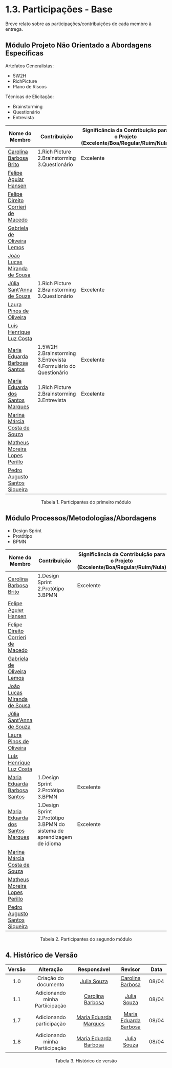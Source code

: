 # 1.3. Participações - Base

Breve relato sobre as participações/contribuições de cada membro à entrega. 

## Módulo Projeto Não Orientado a Abordagens Específicas
 
Artefatos Generalistas:
- 5W2H
- RichPicture
- Plano de Riscos

Técnicas de Elicitação:
- Brainstorming
- Questionário
- Entrevista

| Nome do Membro       |Contribuição |  Significância da Contribuição para o Projeto (Excelente/Boa/Regular/Ruim/Nula)|
| ----------------------------------------- | ---------------------------------------| --- |
| [Carolina Barbosa Brito](https://github.com/CarolinaBarb)                | 1.Rich Picture <br> 2.Brainstorming </br> 3.Questionário        | Excelente    |
| [Felipe Aguiar Hansen](https://github.com/fhansen98)                     |         |     |
| [Felipe Direito Corrieri de Macedo](https://github.com/FelipeDireito)    |         |     |
| [Gabriela de Oliveira Lemos](https://github.com/heylisten64)             |         |     |
| [João Lucas Miranda de Sousa](https://github.com/Jlmsousa)               |         |     |
| [Júlia Sant'Anna de Souza](https://github.com/JuliaSSouza)               | 1.Rich Picture <br> 2.Brainstorming </br> 3.Questionário         |  Excelente   |
| [Laura Pinos de Oliveira ](https://github.com/laurapinos)                |         |     |
| [Luis Henrique Luz Costa ](https://github.com/luishenrrique)             |         |     |
| [Maria Eduarda Barbosa Santos ](https://github.com/Madu01)               |   1.5W2H  <br> 2.Brainstorming <br> 3.Entrevista <br> 4.Formulário do Questionário    |  Excelente   |
| [Maria Eduarda dos Santos Marques](https://github.com/EduardaSMarques)   |   1.Rich Picture <br> 2.Brainstorming </br> 3.Entrevista  | Excelente    |
| [Marina Márcia Costa de Souza](https://github.com/The-Boss-Nina)         |         |     |
| [Matheus Moreira Lopes Perillo](https://github.com/MatheusPerillo)       |         |     |
| [Pedro Augusto Santos Siqueira](https://github.com/PedroSiq)             |         |     |

<p align="center">Tabela 1. Participantes do primeiro módulo</p>

## Módulo Processos/Metodologias/Abordagens

- Design Sprint
- Protótipo
- BPMN

| Nome do Membro       |Contribuição |  Significância da Contribuição para o Projeto (Excelente/Boa/Regular/Ruim/Nula)|
| ----------------------------------------- | ---------------------------------------| --- |
| [Carolina Barbosa Brito](https://github.com/CarolinaBarb)                |  1.Design Sprint <br> 2.Protótipo </br> 3.BPMN       |  Excelente   |
| [Felipe Aguiar Hansen](https://github.com/fhansen98)                     |         |     |
| [Felipe Direito Corrieri de Macedo](https://github.com/FelipeDireito)    |         |     |
| [Gabriela de Oliveira Lemos](https://github.com/heylisten64)             |         |     |
| [João Lucas Miranda de Sousa](https://github.com/Jlmsousa)               |         |     |
| [Júlia Sant'Anna de Souza](https://github.com/JuliaSSouza)               |         |     |
| [Laura Pinos de Oliveira ](https://github.com/laurapinos)                |         |     |
| [Luis Henrique Luz Costa ](https://github.com/luishenrrique)             |         |     |
| [Maria Eduarda Barbosa Santos ](https://github.com/Madu01)               |     1.Design Sprint <br> 2.Protótipo </br> 3.BPMN    |  Excelente   |
| [Maria Eduarda dos Santos Marques](https://github.com/EduardaSMarques)   |   1.Design Sprint <br> 2.Protótipo </br> 3.BPMN do sistema de aprendizagem de idioma  | Excelente |
| [Marina Márcia Costa de Souza](https://github.com/The-Boss-Nina)         |         |     |
| [Matheus Moreira Lopes Perillo](https://github.com/MatheusPerillo)       |         |     |
| [Pedro Augusto Santos Siqueira](https://github.com/PedroSiq)             |         |     |
<p align="center">Tabela 2. Participantes do segundo módulo</p>

## 4. Histórico de Versão

| Versão |      Alteração       |                Responsável                 |    Revisor    | Data  |
| :----: | :------------------: | :----------------------------------------: | :-----------: | :---: | 
| 1.0    | Criação do documento | [Julia Souza](https://github.com/JuliaSSouza) | [Carolina Barbosa](https://github.com/CarolinaBarb)|08/04|
|1.1| Adicionando minha Partiicipação|[Carolina Barbosa](https://github.com/CarolinaBarb)|[Julia Souza](https://github.com/JuliaSSouza) | 08/04|
|1.7| Adicionando participação|[Maria Eduarda Marques](https://github.com/EduardaSMarques) |[Maria Eduarda Barbosa](https://github.com/Madu01) | 08/04|
|1.8| Adicionando minha Partiicipação|[Maria Eduarda Barbosa](https://github.com/Madu01)|[Julia Souza](https://github.com/JuliaSSouza) | 08/04|

<p align="center">Tabela 3. Histórico de versão </p>
